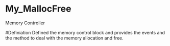# My_MallocFree
Memory Controller

#Definiation
Defined the memory control block and provides the events and the 
method to deal with the memory allocation and free.


